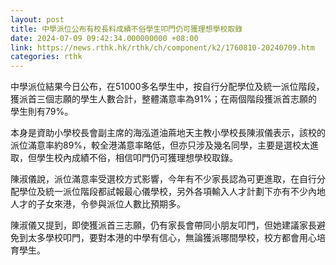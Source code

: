```yaml
---
layout: post
title: 中學派位公布有校長料成績不俗學生叩門仍可獲理想學校取錄
date: 2024-07-09 09:42:34.000000000 +08:00
link: https://news.rthk.hk/rthk/ch/component/k2/1760810-20240709.htm
categories: rthk
---
```


中學派位結果今日公布，在51000多名學生中，按自行分配學位及統一派位階段，獲派首三個志願的學生人數合計，整體滿意率為91%；在兩個階段獲派首志願的學生則有79%。

本身是資助小學校長會副主席的海泓道油蔴地天主教小學校長陳淑儀表示，該校的派位滿意率約89%，較全港滿意率略低，但亦只涉及幾名同學，主要是選校太進取，但學生校內成績不俗，相信叩門仍可獲理想學校取錄。

陳淑儀說，派位滿意率受選校方式影響，今年有不少家長認為可更進取，在自行分配學位及統一派位階段都試報最心儀學校，另外各項輸入人才計劃下亦有不少內地人才的子女來港，令參與派位人數比預期多。

陳淑儀又提到，即使獲派首三志願，仍有家長會帶同小朋友叩門，但她建議家長避免到太多學校叩門，要對本港的中學有信心，無論獲派哪間學校，校方都會用心培育學生。
